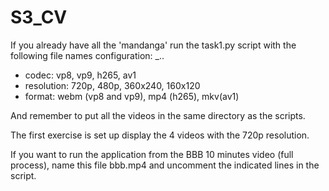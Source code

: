 # S3_CV
If you already have all the 'mandanga' run the task1.py script with the following file names configuration: <codec>_<resolution>.<format>.

  - codec: vp8, vp9, h265, av1
  - resolution: 720p, 480p, 360x240, 160x120
  - format: webm (vp8 and vp9), mp4 (h265), mkv(av1)
  
  And remember to put all the videos in the same directory as the scripts.

  The first exercise is set up display the 4 videos with the 720p resolution.
  
If you want to run the application from the BBB 10 minutes video (full process), name this file bbb.mp4 and uncomment the indicated lines in the script.
  
  
  
